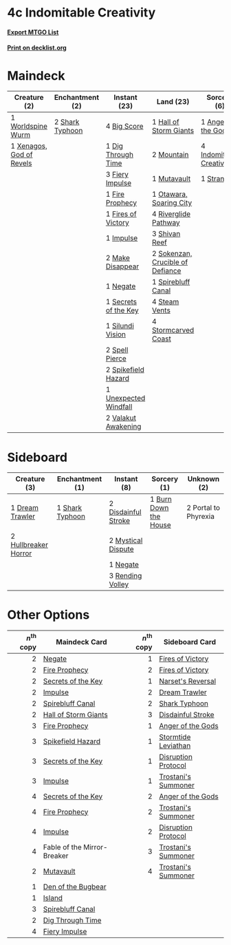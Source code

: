 # 4c Indomitable Creativity

#### [Export MTGO List](../collection/4c%20Indomitable%20Creativity/4c%20Indomitable%20Creativity.txt)
#### [Print on decklist.org](http://decklist.org/?deckmain=1%09Anger%20of%20the%20Gods%0A4%09Big%20Score%0A1%09Brotherhood's%20End%0A1%09Dig%20Through%20Time%0A3%09Fable%20of%20the%20Mirror-Breaker%0A3%09Fiery%20Impulse%0A1%09Fire%20Prophecy%0A1%09Fires%20of%20Victory%0A1%09Hall%20of%20Storm%20Giants%0A1%09Impulse%0A4%09Indomitable%20Creativity%0A2%09Make%20Disappear%0A2%09Mountain%0A1%09Mutavault%0A1%09Negate%0A1%09Otawara,%20Soaring%20City%0A4%09Riverglide%20Pathway%0A1%09Secrets%20of%20the%20Key%0A2%09Shark%20Typhoon%0A3%09Shivan%20Reef%0A1%09Silundi%20Vision%0A2%09Sokenzan,%20Crucible%20of%20Defiance%0A2%09Spell%20Pierce%0A2%09Spikefield%20Hazard%0A1%09Spirebluff%20Canal%0A4%09Steam%20Vents%0A4%09Stormcarved%20Coast%0A1%09Strangle%0A1%09Unexpected%20Windfall%0A2%09Valakut%20Awakening%0A1%09Worldspine%20Wurm%0A1%09Xenagos,%20God%20of%20Revels&deckside=1%09Burn%20Down%20the%20House%0A2%09Disdainful%20Stroke%0A1%09Dream%20Trawler%0A2%09Hullbreaker%20Horror%0A2%09Mystical%20Dispute%0A1%09Negate%0A2%09Portal%20to%20Phyrexia%0A3%09Rending%20Volley%0A1%09Shark%20Typhoon)
# Maindeck

|                                           Creature (2)                                            |                                     Enchantment (2)                                      |                                          Instant (23)                                          |                                                 Land (23)                                                 |                                            Sorcery (6)                                            |         Unknown (4)         |
|---------------------------------------------------------------------------------------------------|------------------------------------------------------------------------------------------|------------------------------------------------------------------------------------------------|-----------------------------------------------------------------------------------------------------------|---------------------------------------------------------------------------------------------------|-----------------------------|
|1 [Worldspine Wurm](http://gatherer.wizards.com/Pages/Card/Details.aspx?multiverseid=253575)       |2 [Shark Typhoon](http://gatherer.wizards.com/Pages/Card/Details.aspx?multiverseid=479587)|4 [Big Score](http://gatherer.wizards.com/Pages/Card/Details.aspx?multiverseid=555303)          |1 [Hall of Storm Giants](http://gatherer.wizards.com/Pages/Card/Details.aspx?multiverseid=527544)          |1 [Anger of the Gods](http://gatherer.wizards.com/Pages/Card/Details.aspx?multiverseid=438682)     |1 Brotherhood's End          |
|1 [Xenagos, God of Revels](http://gatherer.wizards.com/Pages/Card/Details.aspx?multiverseid=378528)|                                                                                          |1 [Dig Through Time](http://gatherer.wizards.com/Pages/Card/Details.aspx?multiverseid=386518)   |2 [Mountain](http://gatherer.wizards.com/Pages/Card/Details.aspx?multiverseid=439859)                      |4 [Indomitable Creativity](http://gatherer.wizards.com/Pages/Card/Details.aspx?multiverseid=423752)|3 Fable of the Mirror-Breaker|
|                                                                                                   |                                                                                          |3 [Fiery Impulse](http://gatherer.wizards.com/Pages/Card/Details.aspx?multiverseid=398516)      |1 [Mutavault](http://gatherer.wizards.com/Pages/Card/Details.aspx?multiverseid=370733)                     |1 [Strangle](http://gatherer.wizards.com/Pages/Card/Details.aspx?multiverseid=555326)              |                             |
|                                                                                                   |                                                                                          |1 [Fire Prophecy](http://gatherer.wizards.com/Pages/Card/Details.aspx?multiverseid=479636)      |1 [Otawara, Soaring City](http://gatherer.wizards.com/Pages/Card/Details.aspx?multiverseid=548584)         |                                                                                                   |                             |
|                                                                                                   |                                                                                          |1 [Fires of Victory](http://gatherer.wizards.com/Pages/Card/Details.aspx?multiverseid=574603)   |4 [Riverglide Pathway](http://gatherer.wizards.com/Pages/Card/Details.aspx?multiverseid=491920)            |                                                                                                   |                             |
|                                                                                                   |                                                                                          |1 [Impulse](http://gatherer.wizards.com/Pages/Card/Details.aspx?multiverseid=446087)            |3 [Shivan Reef](http://gatherer.wizards.com/Pages/Card/Details.aspx?multiverseid=129731)                   |                                                                                                   |                             |
|                                                                                                   |                                                                                          |2 [Make Disappear](http://gatherer.wizards.com/Pages/Card/Details.aspx?multiverseid=555250)     |2 [Sokenzan, Crucible of Defiance](http://gatherer.wizards.com/Pages/Card/Details.aspx?multiverseid=548589)|                                                                                                   |                             |
|                                                                                                   |                                                                                          |1 [Negate](http://gatherer.wizards.com/Pages/Card/Details.aspx?multiverseid=423707)             |1 [Spirebluff Canal](http://gatherer.wizards.com/Pages/Card/Details.aspx?multiverseid=417822)              |                                                                                                   |                             |
|                                                                                                   |                                                                                          |1 [Secrets of the Key](http://gatherer.wizards.com/Pages/Card/Details.aspx?multiverseid=534839) |4 [Steam Vents](http://gatherer.wizards.com/Pages/Card/Details.aspx?multiverseid=405109)                   |                                                                                                   |                             |
|                                                                                                   |                                                                                          |1 [Silundi Vision](http://gatherer.wizards.com/Pages/Card/Details.aspx?multiverseid=491711)     |4 [Stormcarved Coast](http://gatherer.wizards.com/Pages/Card/Details.aspx?multiverseid=541141)             |                                                                                                   |                             |
|                                                                                                   |                                                                                          |2 [Spell Pierce](http://gatherer.wizards.com/Pages/Card/Details.aspx?multiverseid=425876)       |                                                                                                           |                                                                                                   |                             |
|                                                                                                   |                                                                                          |2 [Spikefield Hazard](http://gatherer.wizards.com/Pages/Card/Details.aspx?multiverseid=491809)  |                                                                                                           |                                                                                                   |                             |
|                                                                                                   |                                                                                          |1 [Unexpected Windfall](http://gatherer.wizards.com/Pages/Card/Details.aspx?multiverseid=527451)|                                                                                                           |                                                                                                   |                             |
|                                                                                                   |                                                                                          |2 [Valakut Awakening](http://gatherer.wizards.com/Pages/Card/Details.aspx?multiverseid=491818)  |                                                                                                           |                                                                                                   |                             |


# Sideboard

|                                         Creature (3)                                          |                                     Enchantment (1)                                      |                                         Instant (8)                                          |                                          Sorcery (1)                                           |    Unknown (2)     |
|-----------------------------------------------------------------------------------------------|------------------------------------------------------------------------------------------|----------------------------------------------------------------------------------------------|------------------------------------------------------------------------------------------------|--------------------|
|1 [Dream Trawler](http://gatherer.wizards.com/Pages/Card/Details.aspx?multiverseid=476465)     |1 [Shark Typhoon](http://gatherer.wizards.com/Pages/Card/Details.aspx?multiverseid=479587)|2 [Disdainful Stroke](http://gatherer.wizards.com/Pages/Card/Details.aspx?multiverseid=420705)|1 [Burn Down the House](http://gatherer.wizards.com/Pages/Card/Details.aspx?multiverseid=534907)|2 Portal to Phyrexia|
|2 [Hullbreaker Horror](http://gatherer.wizards.com/Pages/Card/Details.aspx?multiverseid=540902)|                                                                                          |2 [Mystical Dispute](http://gatherer.wizards.com/Pages/Card/Details.aspx?multiverseid=473020) |                                                                                                |                    |
|                                                                                               |                                                                                          |1 [Negate](http://gatherer.wizards.com/Pages/Card/Details.aspx?multiverseid=423707)           |                                                                                                |                    |
|                                                                                               |                                                                                          |3 [Rending Volley](http://gatherer.wizards.com/Pages/Card/Details.aspx?multiverseid=394663)   |                                                                                                |                    |


# Other Options

|*n*<sup>th</sup> copy|                                         Maindeck Card                                         |*n*<sup>th</sup> copy|                                        Sideboard Card                                        |
|--------------------:|-----------------------------------------------------------------------------------------------|--------------------:|----------------------------------------------------------------------------------------------|
|                    2|[Negate](http://gatherer.wizards.com/Pages/Card/Details.aspx?multiverseid=423707)              |                    1|[Fires of Victory](http://gatherer.wizards.com/Pages/Card/Details.aspx?multiverseid=574603)   |
|                    2|[Fire Prophecy](http://gatherer.wizards.com/Pages/Card/Details.aspx?multiverseid=479636)       |                    2|[Fires of Victory](http://gatherer.wizards.com/Pages/Card/Details.aspx?multiverseid=574603)   |
|                    2|[Secrets of the Key](http://gatherer.wizards.com/Pages/Card/Details.aspx?multiverseid=534839)  |                    1|[Narset's Reversal](http://gatherer.wizards.com/Pages/Card/Details.aspx?multiverseid=460989)  |
|                    2|[Impulse](http://gatherer.wizards.com/Pages/Card/Details.aspx?multiverseid=446087)             |                    2|[Dream Trawler](http://gatherer.wizards.com/Pages/Card/Details.aspx?multiverseid=476465)      |
|                    2|[Spirebluff Canal](http://gatherer.wizards.com/Pages/Card/Details.aspx?multiverseid=417822)    |                    2|[Shark Typhoon](http://gatherer.wizards.com/Pages/Card/Details.aspx?multiverseid=479587)      |
|                    2|[Hall of Storm Giants](http://gatherer.wizards.com/Pages/Card/Details.aspx?multiverseid=527544)|                    3|[Disdainful Stroke](http://gatherer.wizards.com/Pages/Card/Details.aspx?multiverseid=420705)  |
|                    3|[Fire Prophecy](http://gatherer.wizards.com/Pages/Card/Details.aspx?multiverseid=479636)       |                    1|[Anger of the Gods](http://gatherer.wizards.com/Pages/Card/Details.aspx?multiverseid=438682)  |
|                    3|[Spikefield Hazard](http://gatherer.wizards.com/Pages/Card/Details.aspx?multiverseid=491809)   |                    1|[Stormtide Leviathan](http://gatherer.wizards.com/Pages/Card/Details.aspx?multiverseid=205029)|
|                    3|[Secrets of the Key](http://gatherer.wizards.com/Pages/Card/Details.aspx?multiverseid=534839)  |                    1|[Disruption Protocol](http://gatherer.wizards.com/Pages/Card/Details.aspx?multiverseid=548347)|
|                    3|[Impulse](http://gatherer.wizards.com/Pages/Card/Details.aspx?multiverseid=446087)             |                    1|[Trostani's Summoner](http://gatherer.wizards.com/Pages/Card/Details.aspx?multiverseid=369072)|
|                    4|[Secrets of the Key](http://gatherer.wizards.com/Pages/Card/Details.aspx?multiverseid=534839)  |                    2|[Anger of the Gods](http://gatherer.wizards.com/Pages/Card/Details.aspx?multiverseid=438682)  |
|                    4|[Fire Prophecy](http://gatherer.wizards.com/Pages/Card/Details.aspx?multiverseid=479636)       |                    2|[Trostani's Summoner](http://gatherer.wizards.com/Pages/Card/Details.aspx?multiverseid=369072)|
|                    4|[Impulse](http://gatherer.wizards.com/Pages/Card/Details.aspx?multiverseid=446087)             |                    2|[Disruption Protocol](http://gatherer.wizards.com/Pages/Card/Details.aspx?multiverseid=548347)|
|                    4|Fable of the Mirror-Breaker                                                                    |                    3|[Trostani's Summoner](http://gatherer.wizards.com/Pages/Card/Details.aspx?multiverseid=369072)|
|                    2|[Mutavault](http://gatherer.wizards.com/Pages/Card/Details.aspx?multiverseid=370733)           |                    4|[Trostani's Summoner](http://gatherer.wizards.com/Pages/Card/Details.aspx?multiverseid=369072)|
|                    1|[Den of the Bugbear](http://gatherer.wizards.com/Pages/Card/Details.aspx?multiverseid=527541)  |                     |                                                                                              |
|                    1|[Island](http://gatherer.wizards.com/Pages/Card/Details.aspx?multiverseid=439857)              |                     |                                                                                              |
|                    3|[Spirebluff Canal](http://gatherer.wizards.com/Pages/Card/Details.aspx?multiverseid=417822)    |                     |                                                                                              |
|                    2|[Dig Through Time](http://gatherer.wizards.com/Pages/Card/Details.aspx?multiverseid=386518)    |                     |                                                                                              |
|                    4|[Fiery Impulse](http://gatherer.wizards.com/Pages/Card/Details.aspx?multiverseid=398516)       |                     |                                                                                              |

